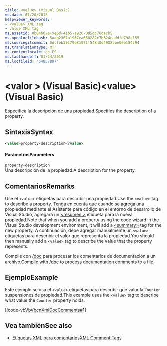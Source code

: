 ```yaml
---
title: <value> (Visual Basic)
ms.date: 07/20/2015
helpviewer_keywords:
- <value> XML tag
- value XML tag
ms.assetid: 0b84b02e-9e6d-41b5-a926-0d5dc76dacb5
ms.openlocfilehash: 5aab2307a1967ea660282c7b324eaddfe798a155
ms.sourcegitcommit: 5dcfeb59179e81071f54840d4902cbe00b184294
ms.translationtype: MT
ms.contentlocale: es-ES
ms.lasthandoff: 01/24/2019
ms.locfileid: "54857897"
---
```

# <a name="value-visual-basic"></a><span data-ttu-id="25676-102">\<valor > (Visual Basic)</span><span class="sxs-lookup"><span data-stu-id="25676-102">\<value> (Visual Basic)</span></span>
<span data-ttu-id="25676-103">Especifica la descripción de una propiedad.</span><span class="sxs-lookup"><span data-stu-id="25676-103">Specifies the description of a property.</span></span>  
  
## <a name="syntax"></a><span data-ttu-id="25676-104">Sintaxis</span><span class="sxs-lookup"><span data-stu-id="25676-104">Syntax</span></span>  
  
```xml  
<value>property-description</value>  
```  
  
#### <a name="parameters"></a><span data-ttu-id="25676-105">Parámetros</span><span class="sxs-lookup"><span data-stu-id="25676-105">Parameters</span></span>  
 `property-description`  
 <span data-ttu-id="25676-106">Una descripción de la propiedad.</span><span class="sxs-lookup"><span data-stu-id="25676-106">A description for the property.</span></span>  
  
## <a name="remarks"></a><span data-ttu-id="25676-107">Comentarios</span><span class="sxs-lookup"><span data-stu-id="25676-107">Remarks</span></span>  
 <span data-ttu-id="25676-108">Use el `<value>` etiquetas para describir una propiedad.</span><span class="sxs-lookup"><span data-stu-id="25676-108">Use the `<value>` tag to describe a property.</span></span> <span data-ttu-id="25676-109">Tenga en cuenta que cuando se agrega una propiedad mediante el Asistente para código en el entorno de desarrollo de Visual Studio, agregará un [ \<resumen >](../../../visual-basic/language-reference/xmldoc/summary.md) etiqueta para la nueva propiedad.</span><span class="sxs-lookup"><span data-stu-id="25676-109">Note that when you add a property using the code wizard in the Visual Studio development environment, it will add a [\<summary>](../../../visual-basic/language-reference/xmldoc/summary.md) tag for the new property.</span></span> <span data-ttu-id="25676-110">A continuación, debe agregar manualmente un `<value>` etiquetas para describir el valor que representa la propiedad.</span><span class="sxs-lookup"><span data-stu-id="25676-110">You should then manually add a `<value>` tag to describe the value that the property represents.</span></span>  
  
 <span data-ttu-id="25676-111">Compile con [/doc](../../../visual-basic/reference/command-line-compiler/doc.md) para procesar los comentarios de documentación a un archivo.</span><span class="sxs-lookup"><span data-stu-id="25676-111">Compile with [/doc](../../../visual-basic/reference/command-line-compiler/doc.md) to process documentation comments to a file.</span></span>  
  
## <a name="example"></a><span data-ttu-id="25676-112">Ejemplo</span><span class="sxs-lookup"><span data-stu-id="25676-112">Example</span></span>  
 <span data-ttu-id="25676-113">Este ejemplo se usa el `<value>` etiquetas para describir qué valor la `Counter` suspensiones de propiedad.</span><span class="sxs-lookup"><span data-stu-id="25676-113">This example uses the `<value>` tag to describe what value the `Counter` property holds.</span></span>  
  
 [!code-vb[VbVbcnXmlDocComments#1](../../../visual-basic/language-reference/xmldoc/codesnippet/VisualBasic/value_1.vb)]  
  
## <a name="see-also"></a><span data-ttu-id="25676-114">Vea también</span><span class="sxs-lookup"><span data-stu-id="25676-114">See also</span></span>
- [<span data-ttu-id="25676-115">Etiquetas XML para comentarios</span><span class="sxs-lookup"><span data-stu-id="25676-115">XML Comment Tags</span></span>](../../../visual-basic/language-reference/xmldoc/index.md)
